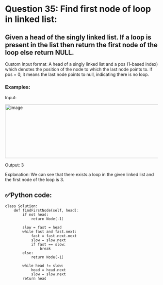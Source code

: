 # Question 35: Find first node of loop in linked list:

## Given a head of the singly linked list. If a loop is present in the list then return the first node of the loop else return NULL.

Custom Input format:
A head of a singly linked list and a pos (1-based index) which denotes the position of the node to which the last node points to. If pos = 0, it means the last node points to null, indicating there is no loop.

### Examples:

Input:

  <img width="544" height="177" alt="image" src="https://github.com/user-attachments/assets/1c3356a0-9911-4224-a13a-bef3db9b52ce" />

Output: 3

Explanation: We can see that there exists a loop in the given linked list and the first node of the loop is 3.

## ✅Python code:

```
class Solution:
    def findFirstNode(self, head):
        if not head:
            return Node(-1)
            
        slow = fast = head
        while fast and fast.next:
            fast = fast.next.next
            slow = slow.next
            if fast == slow:
                break
        else:
            return Node(-1)
            
        while head != slow:
            head = head.next
            slow = slow.next
        return head
```
